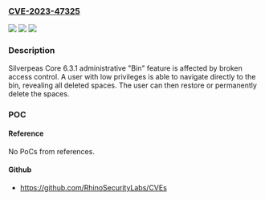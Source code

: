 ### [CVE-2023-47325](https://cve.mitre.org/cgi-bin/cvename.cgi?name=CVE-2023-47325)
![](https://img.shields.io/static/v1?label=Product&message=n%2Fa&color=blue)
![](https://img.shields.io/static/v1?label=Version&message=n%2Fa&color=blue)
![](https://img.shields.io/static/v1?label=Vulnerability&message=n%2Fa&color=brighgreen)

### Description

Silverpeas Core 6.3.1 administrative "Bin" feature is affected by broken access control. A user with low privileges is able to navigate directly to the bin, revealing all deleted spaces. The user can then restore or permanently delete the spaces.

### POC

#### Reference
No PoCs from references.

#### Github
- https://github.com/RhinoSecurityLabs/CVEs

